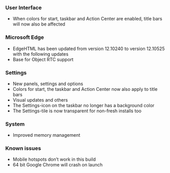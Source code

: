 ### User Interface
- When colors for start, taskbar and Action Center are enabled, title bars will now also be affected

### Microsoft Edge
- EdgeHTML has been updated from version 12.10240 to version 12.10525 with the following updates
 - Base for Object RTC support

### Settings
- New panels, settings and options
 - Colors for start, the taskbar and Action Center now also apply to title bars
- Visual updates and others
 - The Settings-icon on the taskbar no longer has a background color
 - The Settings-tile is now transparent for non-fresh installs too

### System
- Improved memory management

### Known issues
- Mobile hotspots don’t work in this build
- 64 bit Google Chrome will crash on launch